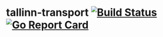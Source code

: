 # tallinn-transport [![Build Status](https://github.com/lafin/tallinn-transport/workflows/tallinn-transport/badge.svg)](https://github.com/lafin/tallinn-transport/actions) [![Go Report Card](https://goreportcard.com/badge/github.com/lafin/tallinn-transport)](https://goreportcard.com/report/github.com/lafin/tallinn-transport)

